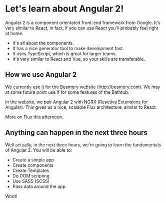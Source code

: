 # Let's learn about Angular 2!

Angular 2 is a component orientated front-end framework from Google. It's very similar to React, in fact, if you can use React you'll probably feel right at home.

* It's all about the components.
* It has a nice generator tool to make development fast.
* It uses TypeScript, which is great for larger teams.
* It's very similar to React and Vue, so your skills are transferable.

## How we use Angular 2

We currently use it for the Beamery website (http://beamery.com). We may at some future point use if for some features of the Bathtub.

In the website, we pair Angular 2 with NGRX (Reactive Extensions for Angular). This gives us a nice, scalable Flux architecture, similar to React.

More on Flux this afternoon.

## Anything can happen in the next three hours

Well actually, in the next three hours, we're going to learn the fundamentals of Angular 2. You will be able to:

* Create a simple app
* Create components
* Create Templates
* Do DOM scripting
* Use SASS (SCSS)
* Pass data around the app

Woot!


